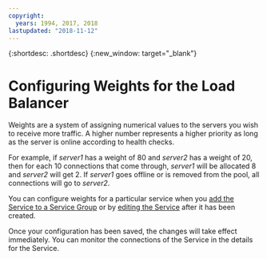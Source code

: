 ```yaml
---
copyright:
  years: 1994, 2017, 2018
lastupdated: "2018-11-12"
---
```


{:shortdesc: .shortdesc}
{:new_window: target="_blank"}

# Configuring Weights for the Load Balancer

Weights are a system of assigning numerical values to the servers you wish to receive more traffic. A higher number represents a higher priority as long as the server is online according to health checks.  

For example, if _server1_ has a weight of 80 and _server2_ has a weight of 20, then for each 10 connections that come through, _server1_ will be allocated 8 and _server2_ will get 2. If _server1_ goes offline or is removed from the pool, all connections will go to _server2_.

You can configure weights for a particular service when you [add the Service to a Service Group](/docs/infrastructure/local-load-balancer?topic=local-load-balancer-adding-a-service-to-a-service-group) or by [editing the Service](/docs/infrastructure/local-load-balancer?topic=local-load-balancer-editing-a-service) after it has been created.

Once your configuration has been saved, the changes will take effect immediately. You can monitor the connections of the Service in the details for the Service.